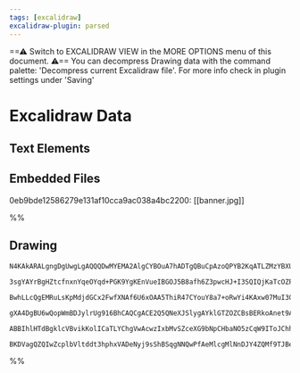 ```yaml
---
tags: [excalidraw]
excalidraw-plugin: parsed
---
```

==⚠  Switch to EXCALIDRAW VIEW in the MORE OPTIONS menu of this document. ⚠== You can decompress Drawing data with the command palette: 'Decompress current Excalidraw file'. For more info check in plugin settings under 'Saving'


# Excalidraw Data

## Text Elements
## Embedded Files
0eb9bde12586279e131af10cca9ac038a4bc2200: [[banner.jpg]]

%%
## Drawing
```compressed-json
N4KAkARALgngDgUwgLgAQQQDwMYEMA2AlgCYBOuA7hADTgQBuCpAzoQPYB2KqATLZMzYBXUtiRoIACyhQ4zZAHoFAc0JRJQgEYA6bGwC2CgF7N6hbEcK4OCtptbErHALRY8RMpWdx8Q1TdIEfARcZgRmBShcZQUebQBObR4aOiCEfQQOKGZuAG1wMFAwYogSblKANn0ARQAlAAlYFOLIWERywn1opH4SzG5nABYKxMGeAA4ABgBmcYBWQfiRyYq5

3sgYAYrBgHZtcfnxnYqeOYqd+PGK9YgKEnVueIBGOJ5B8afh6Z3pwcHJ+I3SQIQjKaTcOZPabaKHxObjHjTaZzFYrG7WZTBbiTG7MKCkNgAawQAGE2Pg2KRyvjrMw4LhAllmiVNLhsITlAShBxiGSKVSJDSOHSGZkoMzIAAzQj4fAAZVgWIkkjZGkCEogeIJxIA6vdJNwnrj8USEAqYEr0IIPBquWCOOEcmgjQVIGx6dg1JtnZMca6IFyeQ7mE7U

BwhLLcQgEMRuLsKpMdjdGCx2FwfXNAf6U6xOAA5ThiR47CYouY8a7+oRwYi4KAxw07MuI30vHhZlqlZgAETS9djaElBDCN05wjgAEliKHcgBdG6aYQ8gCiwQyWRn8/9RA4hO44cj27Y7Ibg+HCBu0uCU/KkwQmnimmICBe8JOFxf0yeuElT0m2DweI2RmcZcEGTRsB4HhfQ1Zh3HEVB8haMAXWQp5XS3TtCB5LBylwSYNWwAk4H3CN8AKABfcBMI

gXA4DgBU6wQopWmBDJylrUg916BhCAQCgACE2Q5QNeXJSlygAYklGTZOZCBsBERkoAnet9AVbVSXEgV0Ekp4XwM+TFNIZTVPSIT2THbkxP5alyGFellKMpSxTM/QADEZXlRUEM1ckyh44zTLUjTTT1YgHjQPgCgUlysjc0LiXNS0/JtQK4pUtTamEe1HUNdKTNctSAHkPS9Q1fQK4L0nczgoHc3B9Blb1UDWGKgqKmq6rlQgjAQ6Cqs6/QABUsCg

ABBIhlHTdBgklcVBvikKolICaTLYChgVwAcwzIxbMvSZceXG9bNpCHbaNO5zCqW9IToJChhvgXzRPkuCCVlAANR5pgqBJ4gBwGgYBnj3vJfAAE1uFWSZtABb5FmBkGYqMNgDG4FjIHoAghAQ9Digo/a3Oy6zg1DAMl1jHjORIHq+u4AaYpp4gFQQEi0DakpmYAWTYZ8jtwTRgh2od8BHJnSBIPkJLQTGIAE8kLtIZRWQACh4J4k14TXqG1rXYbmA

BKDVagQZQIwZcplbVltddt3hphxVADeNyj9sShBSqgNNQwPfAeMlcgMlNnDJY4ZQMf9TJBeF7h8Vxm5sCIdnUHji9/Q4RqELTm5hCgHds9IXG3ZiuwACsEGwbI5UzuBef5zOhdPVBRfFko2W9xhhrR/BI87NpfLCYIq7TQihDxAwnvaNA/ZuCkTxF8859CCaR67nvSNlSjwEJugr3CDGqIooA===
```
%%